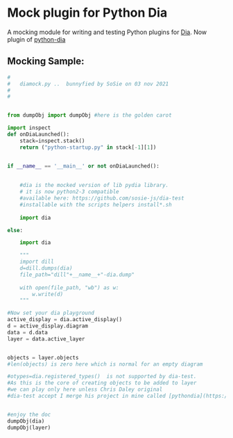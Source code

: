 # Mock plugin for Python Dia 
A mocking module for writing and testing Python plugins for [Dia](https://wiki.gnome.org/action/show/Apps/Dia).
Now plugin of [python-dia](https://sosie-js.github.io/python-dia/)

## Mocking Sample: ##

```python
#
#   diamock.py ..  bunnyfied by SoSie on 03 nov 2021
#
# 


from dumpObj import dumpObj #here is the golden carot

import inspect
def onDiaLaunched():
    stack=inspect.stack()
    return ("python-startup.py" in stack[-1][1])


if __name__ == '__main__' or not onDiaLaunched():
    
    
    #dia is the mocked version of lib pydia library.
    # it is now python2-3 compatible
    #available here: https://github.com/sosie-js/dia-test
    #installable with the scripts helpers install*.sh
    
    import dia 

else:

    import dia

    """
    import dill
    d=dill.dumps(dia)
    file_path="dill"+__name__+"-dia.dump"
      
    with open(file_path, "wb") as w:
        w.write(d)
    """

#Now set your dia playground
active_display = dia.active_display()
d = active_display.diagram
data = d.data
layer = data.active_layer


objects = layer.objects
#len(objects) is zero here which is normal for an empty diagram

#otypes=dia.registered_types()  is not supported by dia-test.
#As this is the core of creating objects to be added to layer
#we can play only here unless Chris Daley original 
#dia-test accept I merge his project in mine called [pythondia](https://github.com/sosie-js/python-dia) -- SoSie


#enjoy the doc
dumpObj(dia)
dumpObj(layer)
```
